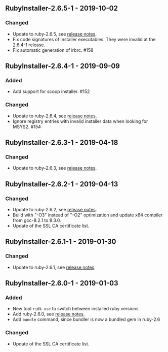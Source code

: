 ## RubyInstaller-2.6.5-1 - 2019-10-02

### Changed
- Update to ruby-2.6.5, see [release notes](https://www.ruby-lang.org/en/news/2019/10/01/ruby-2-6-5-released/).
- Fix code signatures of installer executables. They were invalid at the 2.6.4-1 release.
- Fix automatic generation of irbrc. #158


## RubyInstaller-2.6.4-1 - 2019-09-09

### Added
- Add support for scoop installer. #152

### Changed
- Update to ruby-2.6.4, see [release notes](https://www.ruby-lang.org/en/news/2019/08/28/ruby-2-6-4-released/).
- Ignore registry entries with invalid installer data when looking for MSYS2. #154


## RubyInstaller-2.6.3-1 - 2019-04-18

### Changed
- Update to ruby-2.6.3, see [release notes](https://www.ruby-lang.org/en/news/2019/04/17/ruby-2-6-3-released/).


## RubyInstaller-2.6.2-1 - 2019-04-13

### Changed
- Update to ruby-2.6.2, see [release notes](https://www.ruby-lang.org/en/news/2019/03/13/ruby-2-6-2-released/).
- Build with "-O3" instead of "-O2" optimization and update x64 compiler from gcc-8.2.1 to 8.3.0.
- Update of the SSL CA certificate list.


## RubyInstaller-2.6.1-1 - 2019-01-30

### Changed
- Update to ruby-2.6.1, see [release notes](https://www.ruby-lang.org/en/news/2019/01/30/ruby-2-6-1-released/).


## RubyInstaller-2.6.0-1 - 2019-01-03

### Added
- New tool `ridk use` to switch between installed ruby versions
- Add ruby-2.6.0, see [release notes](https://www.ruby-lang.org/en/news/2018/12/25/ruby-2-6-0-released/).
- Add `bundle` command, since bundler is now a bundled gem in ruby-2.6


### Changed
- Update of the SSL CA certificate list.

